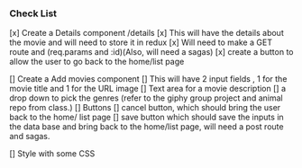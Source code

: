 ### Check List 
[x] Create a Details component /details
    [x] This will have the details about the movie and will need to store it in redux
    [x] Will need to make a GET route and (req.params and :id)(Also, will need a sagas)
    [x] create a button to allow the user to go back to the home/list page 

[] Create a Add movies component
    [] This will have 2 input fields , 1 for the movie title and 1 for the URL image
    [] Text area for a movie description
    [] a drop down to pick the genres (refer to the giphy group project and animal repo from class.)
    [] Buttons
        [] cancel button, which should bring the user back to the home/ list page
        [] save button which should save the inputs in the data base and bring back to the home/list page, will need a post route and sagas. 

[] Style with some CSS